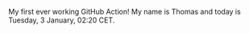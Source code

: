 My first ever working GitHub Action!
My name is Thomas and today is Tuesday, 3 January, 02:20 CET. 
